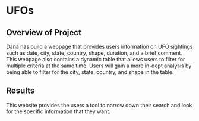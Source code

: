 # UFOs
## Overview of Project
Dana has build a webpage that provides users information on UFO sightings such as date, city, state, country, shape, duration, and a brief comment. This webpage also contains a dynamic table that allows users to filter for multiple criteria at the same time. Users will gain a more in-dept analysis by being able to filter for the city, state, country, and shape in the table.

## Results
This website provides the users a tool to narrow down their search and look for the specific information that they want. 